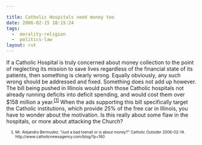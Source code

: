 ```yaml
---

title: Catholic Hospitals need money too
date: 2006-02-15 18:15:24
tags:
  -  morality-religion
  -  politics-law
layout: rut
---
```



<p>If a Catholic Hospital is truly concerned about money collection to the point of neglecting its mission to save lives regardless of the financial state of its patients, then something is clearly wrong. Equally obviously, any such wrong should be addressed and fixed. Something does not add up however.  The bill being pushed in Illinois would push those Catholic hospitals not already running deficits into deficit spending, and would cost them over $158 million a year.<sup><a href="http://www.catholicnewsagency.com/blog/?p=160" title="Just a bad toenail or is about money?">[1]</a></sup> When the ads supporting this bill specifically target the Catholic institutions, which provide 25% of the free car in Illinois, you have to wonder about the motivation.  Is this really about some flaw in the hospitals, or more about attacking the Church?</p>  <ol><font size="-2"><li><font size="-2">Mr. Alejandro Bermudez. "Just a bad toenail or is about money?"  Catholic Outsider 2006-02-14.  http://www.catholicnewsagency.com/blog/?p=160 </font></li></font></ol>

